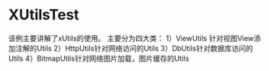 # XUtilsTest
该例主要讲解了xUtils的使用。
主要分为四大类：
1）ViewUtils 针对视图View添加注解的Utils
2）HttpUtils针对网络访问的Utils
3）DbUtils针对数据库访问的Utils
4）BitmapUtils针对网络图片加载，图片缓存的Utils
